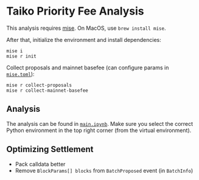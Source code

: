# Taiko Priority Fee Analysis

This analysis requires [mise](https://mise.jdx.dev/getting-started.html#installing-mise-cli). On MacOS, use `brew install mise`.

After that, initialize the environment and install dependencies:
```
mise i
mise r init
```

Collect proposals and mainnet basefee (can configure params in [`mise.toml`](mise.toml)):
```
mise r collect-proposals
mise r collect-mainnet-basefee
```

## Analysis
The analysis can be found in [`main.ipynb`](main.ipynb). Make sure you select the correct Python environment in the top right corner (from the virtual environment).

## Optimizing Settlement
- Pack calldata better
- Remove `BlockParams[] blocks` from `BatchProposed` event (in `BatchInfo`)
